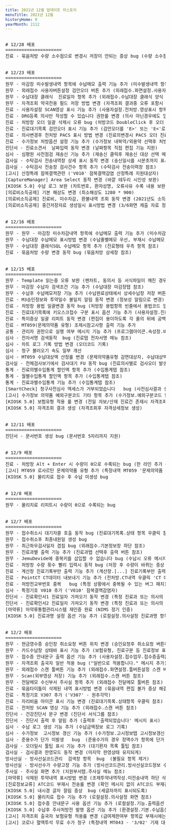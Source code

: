 ```yaml
---
title: 2021년 12월 업데이트 히스토리
menuTitle: 2021년 12월
historyHome: 0
yearMonth: 2112
---
```

<pre>

<bold># 12/28 배포</bold>
=====================
<span class="box chart">진료</span> - 묶음처방 수량 소수점으로 변경시 저장이 안되는 증상 bug (수량 소수점 저장 되게)


<bold># 12/23 배포</bold>
=====================
<span class="box jemu">원무</span> - 마감장 미수발생내역 항목에 수납메모 출력 기능 추가 (미수발생내역 항목 참조)
<span class="box jemu">원무</span> - 외래접수 사용자버튼설정 검안오더 버튼 추가 (외래접수.화면설정.사용자버튼설정 참조)
<span class="box jemu">원무</span> - 수납대장 클래식  진료일자 항목 추가 (외래접수.수납대장 클래식 양식 참조)
<span class="box jemu">원무</span> - 자격조회 약국전용 필드 저장 방법 변경 (자격조회 결과중 오류 포함시 에러 회피)
<span class="box chart">진료</span> - 사용자설정 SCAN영상 표시 기능 추가 (사용자설정.전처방.영상표시 항목 참조)
<span class="box chart">진료</span> - DRG등록 의사만 작성할 수 있습니다 권한룰 변경 (의사 아닌경우에도 입원/DRG 등록 가능)
<span class="box chart">진료</span> - 처방창 오더 일괄 삭제시 오류 bug (처방코드 DoubleClick 후 오더 일괄 삭제 동작)
<span class="box chart">진료</span> - 진료대기목록 검안오더 표시 기능 추가 (검안오더를 'E>' 또는 'E<'로 표시)
<span class="box chart">진료</span> - 의사변경후 전처방 PACS 표시 방법 변경 (진료의변경시 PACS 오더 진료의를 변경)
<span class="box chart">진료</span> - 수가정보 처방옵션 설정 기능 추가 (수가정보 내복약/외용약 선택후 처방옵션 버튼 참조)
<span class="box other">진단서</span> - 진료소견서  날짜입력 동작 변경 (날짜항목 직접 편집 기능 지원)
<span class="box inspect">심사</span> - 심평원 사전점검 재송신 기능 추가 (재송신 클릭후 재송신 대상 선택 메뉴 팝업)
<span class="box lab">검사실</span> - 수탁검사 전송내역창 상세 표시 동작 변경 (송신일시를 시분초까지 표시)
<span class="box lab">검사실</span> - 수탁검사 전송창 검사건수 항목 추가 (수탁검사 전송이력창 참조)
<span class="box other">[고시]</span> 산정특례 잠복결핵관련 ('V010' 잠복결핵감염 산정특례 지원대상자)
<span class="box other">[CaptureManager]</span> Area Select 동작 변경 (바깥 테두리 시인성 보완)
<span class="box other">[KIOSK 5.0]</span> 수납 로그 보완 (차트번호, 환자성명, 오류사유 수록 내용 보완)
<span class="box other">[의료비소득공제]</span> 기본 해상도 변경 (최소해상도 1280 * 900)
<span class="box other">[의료비소득공제]</span> 진료비, 미수차감, 환불내역 조회 동작 변경 (2021년도 소득공제 증빙자료 제출 기준)
<span class="box other">[의료비소득공제]</span> 중간저장자료 생성일시 표시방법 변경 (3/6화면 제출 자료 정보 참조)


<bold># 12/16 배포</bold>
=====================
<span class="box jemu">원무</span> - 원무 - 마감장 미수차감내역 항목에 수납메모 출력 기능 추가 (미수차감내역 참조) 
<span class="box jemu">원무</span> - 수납대장 수납메모 표시방법 변경 (수납줄별메모 우선, 부재시 수납메모 수록)
<span class="box jemu">원무</span> - 수납대장 클래식SQL 수납메모 항목 추가 (진료형태 우측 항목 참조)
<span class="box chart">진료</span> - 묶음처방 수량 변경 동작 bug (묶음처방 상세창 참조)


<bold># 12/15 배포</bold>
=====================
<span class="box jemu">원무</span> - Template 읽는중 오류 보완 (펜차트, 동의서 등 서식파일이 깨진 경우 Crush 방지)
<span class="box jemu">원무</span> - 마감장 수납자 검색조건 기능 추가 (수납대장 마감장탭 참조)
<span class="box jemu">원무</span> - 수납후 수납메모저장 기능 추가 (수납완료상태에서 상세수납창 저장 버튼 클릭)
<span class="box chart">진료</span> - M3승인정보와 투약일수 불일치 알림 동작 변경 (정보성 알림으로 변경)
<span class="box chart">진료</span> - 처방창 용법 일괄변경 동작 bug (처방창 용법항목 빈줄에서 용법코드 입력후 enter)
<span class="box chart">진료</span> - 진료대기목록에 키오스크접수 구분 표시 옵션 기능 추가 (사용자설정.진료업무.보기옵션 참조)
<span class="box chart">진료</span> - 특이증상 일괄 리피트 동작 변경 (편집이 용이하도록 각 줄의 뒤에 공백 추가)
<span class="box chart">진료</span> - MT059(문제의약품 유형) 조제시참고사항 출력 기능 추가
<span class="box other">공통</span> - 관리자 권한으로 실행 여부 메시지 기능 추가 (프로그램아이콘.속성창.바로가기탭 고급속성창 참조)
<span class="box inspect">심사</span> - 전자서명 검색동작  bug (진료탭 전자서명 메뉴 참조)
<span class="box inspect">심사</span> - 차트 로그 기록 방법 변경 (오더코드 기록)
<span class="box inspect">심사</span> - 청구 불러오기 속도 일부 개선
<span class="box inspect">심사</span> - MT059 수납대상액 산정룰 변경 (문제의약품유형 감면대상자, 수납대상액 0원)
<span class="box lab">검사실</span> - 전체검사보기에서 검사대기 FU 동작 bug (진료의사별로 검사오더 발생한 경우)
<span class="box other">통계</span> - 진료의별수입통계 할인액 항목 추가 (수입통계탭 참조)
<span class="box other">통계</span> - 월별수입통계 할인액 항목 추가 (수입통계탭 참조)
<span class="box other">통계</span> - 진료과별수입통계 기능 추가 (수입통계탭 참조)
<span class="box other">[SmartCheck]</span> 청구사전심사 엑세스가 거부되었습니다   bug (사전심사결과 생성 대기시간 늘림)
<span class="box other">[고시]</span> 수가정보 의약품 예외구분코드 기타 항목 추가 (수가정보.예외구분코드 항목 참조)
<span class="box other">[KIOSK 5.0]</span> 보험유형 적용 룰 변경 (전일 자보/산재 진료건 존재시 자격조회 결과와 관계 없이 자보/산재로 접수)
<span class="box other">[KIOSK 5.0]</span> 자격조회 결과 생성 (자격조회후 자격상세정보 생성)


<bold># 12/11 배포</bold>
=====================
<span class="box other">진단서</span> - 문서번호 생성 bug (문서번호 5자리까지 지원)


<bold># 12/9 배포</bold>
=====================
<span class="box chart">진료</span> - 처방창 Alt + Enter 시 수량이 0으로 수록되는 bug (한 라인 추가 동작)
<span class="box other">[고시]</span> MT059 로사르탄 문제의약품 유형 추가 (특정내역 MT059 '문제의약품 유형' 참조)
<span class="box other">[KIOSK 5.0]</span> 물리치료 접수 후 수납 미생성 bug


<bold># 12/8 배포</bold>
=====================
<span class="box jemu">원무</span> - 물리치료 리피트시 수량이 0으로 수록되는 bug


<bold># 12/7 배포</bold>
=====================
<span class="box jemu">원무</span> - 접수취소시 대기자콜 호출 동작 bug (진료대기목록.상태 항목 우클릭 참조)
<span class="box jemu">원무</span> - 접수취소후 최종내원일 생성 bug
<span class="box jemu">원무</span> - 최근좌우검사일자 겹침 bug (외래접수.기본정보창 하단 참조)
<span class="box jemu">원무</span> - 진료과별 출력 기능 추가 (진료과탭 선택후 출력 버튼 참조)
<span class="box jemu">원무</span> - JemuDevide에 중복키를 삽입할 수 없습니다 bug (수납시 오류 메시지 패치)
<span class="box chart">진료</span> - 처방창 수량 횟수 빨리 입력시 동작 bug (저장 후 수량이 바뀌는 증상 패치)
<span class="box chart">진료</span> - 계산창 진료기록부만 출력 기능 추가 (계산창.[...] 진료기록부만 출력 메뉴 참조)
<span class="box chart">진료</span> - PointCT CT데이터 내보내기 기능 추가 (전처방.CT내역 우클릭 'CT 데이터 내보내기' 메뉴 참조)
<span class="box chart">진료</span> - 처방전교부번호 중복   bug (특정 상황에서 중복될 수 있는 버그 패치) 
<span class="box inspect">심사</span> - 특정기호 V010 추가 ('V010' 잠복결핵감염자)
<span class="box other">진단서</span> - 진료확인서1 진료일자 가져오기 동작 변경 (특정 진료과 또는 의사의 진료일자 가져오기 기능 지원)  
<span class="box other">진단서</span> - 진료확인서2 진료일자 가져오기 동작 변경 (특정 진료과 또는 의사의 진료일자 가져오기 기능 지원)
<span class="box other">[마약류]</span> 마약류통합관리시스템 재인증 완료 (NIMS 정기 인증)
<span class="box other">[KIOSK 5.0]</span> 진료과명 설정 옵션 기능 추가 (로컬설정.의사설정 진료과명 항목 참조)


<bold># 12/2 배포</bold>
=====================
<span class="box jemu">원무</span> - 현금영수증 승인창 취소요청 버튼 위치 변경 (승인요청후 취소요청 버튼이 잘못 눌러지지 않도록)
<span class="box jemu">원무</span> - 카드수납창 상태바 표시 기능 추가 (보험유형, 진료구분 등 진료정보 표시)
<span class="box jemu">원무</span> - 접수증 안내문구 출력 옵션 기능 추가 (사용자설정.접수업무.접수증출력옵션 참조)
<span class="box jemu">원무</span> - 자격조회 출국자 일반 적용 bug ("일반으로 적용합니다." 메시지 추가)
<span class="box jemu">원무</span> - 외래접수 스캔 툴버튼 기능 추가 (외래접수.화면설정.툴버튼설정 스캔 버튼 참조)
<span class="box jemu">원무</span> - Scan(외부영상 저장) 기능 추가 (외래접수.스캔 버튼 참조)
<span class="box jemu">원무</span> - 전달메모 수신부서 주사실 항목 추가 (외래접수 전달메모 툴버튼 참조)
<span class="box chart">진료</span> - 묶음타이틀이 삭제된 내역 표시방법 변경 (묶음내역 편집 불가 증상 해결)
<span class="box chart">진료</span> - 특정기호 V307 추가 ('V307' - 원추각막)
<span class="box chart">진료</span> - 자리비움 아이콘 표시 기능 변경 (진료대기목록.상태항목 우클릭 참조)
<span class="box chart">진료</span> - 전처방 SCAN 영상 기능 추가 (외래접수.스캔 버튼 참조)
<span class="box other">진단서</span> - 건강진단서 문구 변경 (진단서 서식그룹 참조)
<span class="box other">진단서</span> - 진단서 출력 후 알림 추가 (출력후 '출력되었습니다' 메시지 표시)
<span class="box inspect">심사</span> - 수납 로그 생성 기능 추가 (수납금액정보 로그 기록)
<span class="box inspect">심사</span> - 수가정보  고시정보 갱신 기능 추가 (수가정보.고시정보탭 고시정보갱신 버튼 참조)
<span class="box inspect">심사</span> - 준용수가 단가 미발생   bug  (준용수가의 경우 정액수가 항목에 단가 기재)
<span class="box lab">검사실</span> - 오더일시 툴팁 표시 기능 추가 (대기환자 목록 툴팁 참조)
<span class="box lab">검사실</span> - 검사결과 한영모드 동작 변경 (마지막 한영상태 유지되게)
<span class="box lab">방사선실</span> - 방사선실코드관리  검색창 항목  bug  (불필요 항목 제거)
<span class="box lab">방사선실</span> - 방사선수가 수량고정 기능 추가 (방사선코드관리.방사선실코드정보 수량고정 항목 참조)
<span class="box lab">주사실</span> - 주사실 화면 추가 (지원부서탭.주사실 메뉴 참조)
<span class="box other">[마약류]</span> 삭제된 투약내역 표시방법 변경 (조제투약내역작성.미전송내역 하단 삭제된투약내역 참조)
<span class="box other">[진료정보교류]</span> ATC코드 부재시 전송룰 변경 (확인 메시지 없이 ATC코드 부재건을 포함하여 전송되도록)
<span class="box other">[KIOSK 5.0]</span> 내시경 글자 잘림 증상  bug (세글자까지 표시되도록)
<span class="box other">[KIOSK 5.0]</span> 물리치료 접수 기능 추가 (로컬설정.의사설정 화면 참조)
<span class="box other">[KIOSK 5.0]</span> 접수증 안내문구 사용 옵션 기능 추가 (로컬설정.기능.출력옵션 참조)
<span class="box other">[KIOSK 5.0]</span> 수납후 주사처방전 발행 옵션 기능 추가 (환경설정.기본.수납옵션 참조)
<span class="box other">[고시]</span> 자격조회 출국자 보험유형 적용룰 변경 (급여제한여부 항목값 부재시에는 출국자 진료가능)
<span class="box other">[고시]</span> 코로나 혈액투석 무료 수가 청구 (특정내역 MT043 - '3/02' 기재 대상)

</pre>